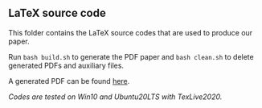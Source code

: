 ## LaTeX source code

This folder contains the LaTeX source codes that are used to produce our paper.

Run `bash build.sh` to generate the PDF paper and `bash clean.sh` to delete generated PDFs and
auxiliary files.

A generated PDF can be found [here](http://data.kaizhao.net/publications/tpami2021line.pdf).

*Codes are tested on Win10 and Ubuntu20LTS with TexLive2020.*